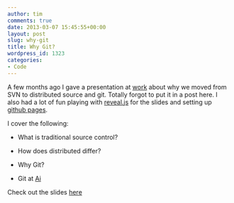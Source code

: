 ```yaml
---
author: tim
comments: true
date: 2013-03-07 15:45:55+00:00
layout: post
slug: why-git
title: Why Git?
wordpress_id: 1323
categories:
- Code
---
```


A few months ago I gave a presentation at [work](http://www.alexanderinteractive.com/) about why we moved from SVN to distributed source and git. Totally forgot to put it in a post here. I also had a lot of fun playing with [reveal.js](http://broderboy.github.com/git-presentation/) for the slides and setting up [github pages](http://pages.github.com/).

I cover the following:



	
  * What is traditional source control?

	
  * How does distributed differ?

	
  * Why Git?

	
  * Git at [Ai](http://bit.ly/aiwork)


Check out the slides [here](http://broderboy.github.com/git-presentation/)
